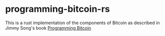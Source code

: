 # programming-bitcoin-rs

This is a rust implementation of the components of Bitcoin as described in Jimmy Song's book [Programming Bitcoin](https://www.amazon.com/Programming-Bitcoin-Learn-Program-Scratch/dp/1492031496)

